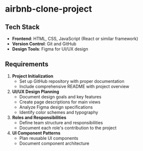 # airbnb-clone-project
## Tech Stack
- **Frontend**: HTML, CSS, JavaScript (React or similar framework)
- **Version Control**: Git and GitHub
- **Design Tools**: Figma for UI/UX design
## Requirements
1. **Project Initialization**
   - Set up GitHub repository with proper documentation
   - Include comprehensive README with project overview
2. **UI/UX Design Planning**
   - Document design goals and key features
   - Create page descriptions for main views
   - Analyze Figma design specifications
   - Identify color schemes and typography
3. **Roles and Responsibilities**
   - Define team structure and responsibilities
   - Document each role's contribution to the project
4. **UI Component Patterns**
   - Plan reusable UI components
   - Document component architecture

